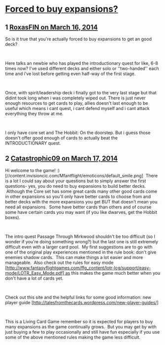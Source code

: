 # [Forced to buy expansions?](https://community.fantasyflightgames.com/topic/101446-forced-to-buy-expansions/)

## 1 [RoxasFIN on March 16, 2014](https://community.fantasyflightgames.com/topic/101446-forced-to-buy-expansions/?do=findComment&comment=1014628)

So is it true that you're actually forced to buy expansions to get an good deck?

 

Here talks an newbie who has played the introductionary quest for like, 6-8 times now? I've used different decks and either solo or ''two-handed'' each time and i've lost before getting even half-way of the first stage.

 

Once, with spirit/leadership deck i finally got to the very last stage but that didint took long when i was completely wiped out. There is just never enough resources to get cards to play, allies doesn't last enough to be useful which means i cant quest, i cant defend myself and i cant attack everything they throw at me.

 

I only have core set and The Hobbit: On the doorstep. But i guess those doesn't offer good enough of cards to actually beat the INTRODUCTIONARY quest.

## 2 [Catastrophic09 on March 17, 2014](https://community.fantasyflightgames.com/topic/101446-forced-to-buy-expansions/?do=findComment&comment=1015990)

Hi welcome to the game! :) [//content.invisioncic.com/Mfantflight/emoticons/default_smile.png]  There is a lot I could say about your questions but to simply answer the first questions- yes, you do need to buy expansions to build better decks.  Although the Core set has some great cards many other good cards come in other expansions so you'll only have better cards to choose from and better decks with the more expansions you get BUT that doesn't mean you need all expansions.  Some have better cards than others and of course some have certain cards you may want (if you like dwarves, get the Hobbit boxes).

 

The intro quest Passage Through Mirkwood shouldn't be too difficult (so I wonder if you're doing something wrong?) but the last one is still extremely difficult even with a larger card pool.  My first suggestions are to go with one of the original play experiences mentioned in the rule book: don't give enemies shadow cards.  This can make things a lot easier and more manageable.  Also check out the rules for easy mode [http://www.fantasyflightgames.com/ffg_content/lotr-lcg/support/easy-mode/LOTR_Easy_Mode.pdf] as this makes the game much better when you don't have a lot of cards yet.

 

Check out this site and the helpful links for some good information: new player guide [http://talesfromthecards.wordpress.com/new-player-guides/]

 

This is a Living Card Game remember so it is expected for players to buy many expansions as the game continually grows.  But you may get by with just buying a few to play occasionally and still have fun especially if you use some of the above mentioned rules making the game less difficult.

